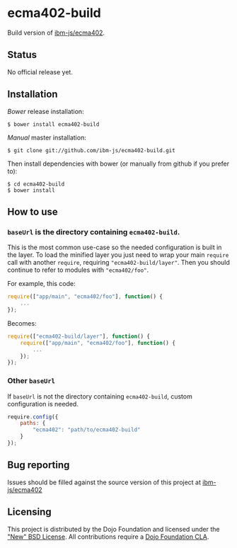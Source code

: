 # ecma402-build

Build version of [ibm-js/ecma402](https://github.com/ibm-js/ecma402).

## Status

No official release yet.

## Installation

_Bower_ release installation:

    $ bower install ecma402-build

_Manual_ master installation:

    $ git clone git://github.com/ibm-js/ecma402-build.git

Then install dependencies with bower (or manually from github if you prefer to):

	$ cd ecma402-build
	$ bower install


## How to use

### `baseUrl` is the directory containing `ecma402-build`.
This is the most common use-case so the needed configuration is built in the layer.
To load the minified layer you just need to wrap your main `require` call with another `require`, requiring `"ecma402-build/layer"`.
Then you should continue to refer to modules with `"ecma402/foo"`.

For example, this code:
```js
require(["app/main", "ecma402/foo"], function() {
	...
});
```
Becomes:
```js
require(["ecma402-build/layer"], function() {
	require(["app/main", "ecma402/foo"], function() {
		...
	});
});
```

### Other `baseUrl`

If `baseUrl` is not the directory containing `ecma402-build`, custom configuration is needed.

```js
require.config({
	paths: {
		"ecma402": "path/to/ecma402-build"
	}
});
```


## Bug reporting

Issues should be filled against the source version of this project at [ibm-js/ecma402](https://github.com/ibm-js/ecma402)


## Licensing

This project is distributed by the Dojo Foundation and licensed under the ["New" BSD License](./LICENSE).
All contributions require a [Dojo Foundation CLA](http://dojofoundation.org/about/claForm).
